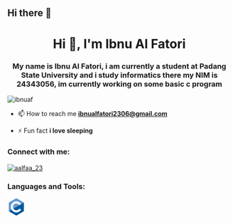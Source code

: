 ## Hi there 👋

<h1 align="center">Hi 👋, I'm Ibnu Al Fatori</h1>
<h3 align="center">My name is Ibnu Al Fatori, i am currently a student at Padang State University and i study informatics there my NIM is 24343056, im currently working on some basic c program</h3>

<p align="left"> <img src="https://komarev.com/ghpvc/?username=ibnuaf&label=Profile%20views&color=0e75b6&style=flat" alt="ibnuaf" /> </p>

- 📫 How to reach me **ibnualfatori2306@gmail.com**

- ⚡ Fun fact **i love sleeping**

<h3 align="left">Connect with me:</h3>
<p align="left">
<a href="https://instagram.com/aalfaa_23" target="blank"><img align="center" src="https://raw.githubusercontent.com/rahuldkjain/github-profile-readme-generator/master/src/images/icons/Social/instagram.svg" alt="aalfaa_23" height="30" width="40" /></a>
</p>

<h3 align="left">Languages and Tools:</h3>
<p align="left"> <a href="https://www.cprogramming.com/" target="_blank" rel="noreferrer"> <img src="https://raw.githubusercontent.com/devicons/devicon/master/icons/c/c-original.svg" alt="c" width="40" height="40"/> </a> </p>
